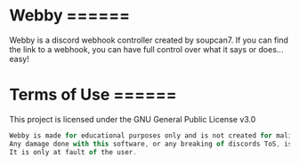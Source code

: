 # Webby ======
Webby is a discord webhook controller created by soupcan7. If you can find the link to a webhook, you can have full control over what it says or does... easy!

# Terms of Use ======
This project is licensed under the GNU General Public License v3.0
```js
Webby is made for educational purposes only and is not created for malicious purposes.
Any damage done with this software, or any breaking of discords ToS, is not at the fault of Soupcan7 or at the fault of Lunar Team.
It is only at fault of the user.
```
